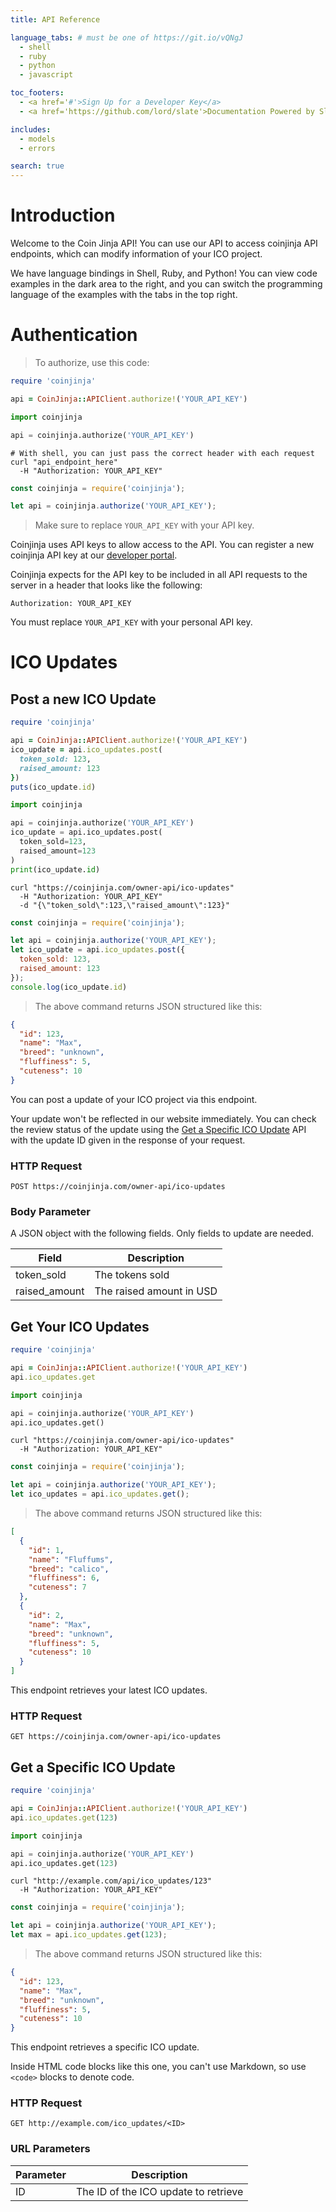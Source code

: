 ```yaml
---
title: API Reference

language_tabs: # must be one of https://git.io/vQNgJ
  - shell
  - ruby
  - python
  - javascript

toc_footers:
  - <a href='#'>Sign Up for a Developer Key</a>
  - <a href='https://github.com/lord/slate'>Documentation Powered by Slate</a>

includes:
  - models
  - errors

search: true
---
```


# Introduction

Welcome to the Coin Jinja API! You can use our API to access coinjinja API endpoints, which can modify information of your ICO project.

We have language bindings in Shell, Ruby, and Python! You can view code examples in the dark area to the right, and you can switch the programming language of the examples with the tabs in the top right.

# Authentication

> To authorize, use this code:

```ruby
require 'coinjinja'

api = CoinJinja::APIClient.authorize!('YOUR_API_KEY')
```

```python
import coinjinja

api = coinjinja.authorize('YOUR_API_KEY')
```

```shell
# With shell, you can just pass the correct header with each request
curl "api_endpoint_here"
  -H "Authorization: YOUR_API_KEY"
```

```javascript
const coinjinja = require('coinjinja');

let api = coinjinja.authorize('YOUR_API_KEY');
```

> Make sure to replace `YOUR_API_KEY` with your API key.

Coinjinja uses API keys to allow access to the API. You can register a new coinjinja API key at our [developer portal](https://coinjinja.com/developers).

Coinjinja expects for the API key to be included in all API requests to the server in a header that looks like the following:

`Authorization: YOUR_API_KEY`

<aside class="notice">
You must replace <code>YOUR_API_KEY</code> with your personal API key.
</aside>

# ICO Updates

## Post a new ICO Update

```ruby
require 'coinjinja'

api = CoinJinja::APIClient.authorize!('YOUR_API_KEY')
ico_update = api.ico_updates.post(
  token_sold: 123,
  raised_amount: 123
})
puts(ico_update.id)
```

```python
import coinjinja

api = coinjinja.authorize('YOUR_API_KEY')
ico_update = api.ico_updates.post(
  token_sold=123,
  raised_amount=123
)
print(ico_update.id)
```

```shell
curl "https://coinjinja.com/owner-api/ico-updates"
  -H "Authorization: YOUR_API_KEY"
  -d "{\"token_sold\":123,\"raised_amount\":123}"
```

```javascript
const coinjinja = require('coinjinja');

let api = coinjinja.authorize('YOUR_API_KEY');
let ico_update = api.ico_updates.post({
  token_sold: 123,
  raised_amount: 123
});
console.log(ico_update.id)
```

> The above command returns JSON structured like this:

```json
{
  "id": 123,
  "name": "Max",
  "breed": "unknown",
  "fluffiness": 5,
  "cuteness": 10
}
```

You can post a update of your ICO project via this endpoint. 

Your update won't be reflected in our website immediately. You can check the review status of the update using the [Get a Specific ICO Update](#get-a-specific-ico-update) API with the update ID given in the response of your request.

### HTTP Request

`POST https://coinjinja.com/owner-api/ico-updates`

### Body Parameter

A JSON object with the following fields. Only fields to update are needed.

Field | Description
--------- | -----------
token_sold | The tokens sold
raised_amount | The raised amount in USD

## Get Your ICO Updates

```ruby
require 'coinjinja'

api = CoinJinja::APIClient.authorize!('YOUR_API_KEY')
api.ico_updates.get
```

```python
import coinjinja

api = coinjinja.authorize('YOUR_API_KEY')
api.ico_updates.get()
```

```shell
curl "https://coinjinja.com/owner-api/ico-updates"
  -H "Authorization: YOUR_API_KEY"
```

```javascript
const coinjinja = require('coinjinja');

let api = coinjinja.authorize('YOUR_API_KEY');
let ico_updates = api.ico_updates.get();
```

> The above command returns JSON structured like this:

```json
[
  {
    "id": 1,
    "name": "Fluffums",
    "breed": "calico",
    "fluffiness": 6,
    "cuteness": 7
  },
  {
    "id": 2,
    "name": "Max",
    "breed": "unknown",
    "fluffiness": 5,
    "cuteness": 10
  }
]
```

This endpoint retrieves your latest ICO updates.

### HTTP Request

`GET https://coinjinja.com/owner-api/ico-updates`

## Get a Specific ICO Update

```ruby
require 'coinjinja'

api = CoinJinja::APIClient.authorize!('YOUR_API_KEY')
api.ico_updates.get(123)
```

```python
import coinjinja

api = coinjinja.authorize('YOUR_API_KEY')
api.ico_updates.get(123)
```

```shell
curl "http://example.com/api/ico_updates/123"
  -H "Authorization: YOUR_API_KEY"
```

```javascript
const coinjinja = require('coinjinja');

let api = coinjinja.authorize('YOUR_API_KEY');
let max = api.ico_updates.get(123);
```

> The above command returns JSON structured like this:

```json
{
  "id": 123,
  "name": "Max",
  "breed": "unknown",
  "fluffiness": 5,
  "cuteness": 10
}
```

This endpoint retrieves a specific ICO update.

<aside class="warning">Inside HTML code blocks like this one, you can't use Markdown, so use <code>&lt;code&gt;</code> blocks to denote code.</aside>

### HTTP Request

`GET http://example.com/ico_updates/<ID>`

### URL Parameters

Parameter | Description
--------- | -----------
ID | The ID of the ICO update to retrieve
